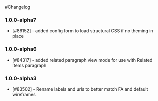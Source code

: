 #Changelog

### 1.0.0-alpha7

- [#86152] - added config form to load structural CSS if no theming in place

### 1.0.0-alpha6

- [#84317] - added related paragraph view mode for use with Related Items paragraph

### 1.0.0-alpha3

- [#83502] - Rename labels and urls to better match FA and default wireframes
